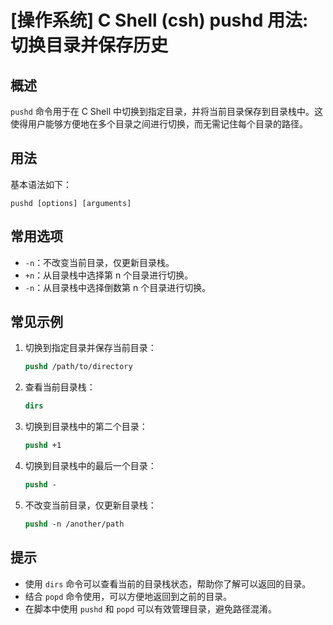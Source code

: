 # [操作系统] C Shell (csh) pushd 用法: 切换目录并保存历史

## 概述
`pushd` 命令用于在 C Shell 中切换到指定目录，并将当前目录保存到目录栈中。这使得用户能够方便地在多个目录之间进行切换，而无需记住每个目录的路径。

## 用法
基本语法如下：
```
pushd [options] [arguments]
```

## 常用选项
- `-n`：不改变当前目录，仅更新目录栈。
- `+n`：从目录栈中选择第 n 个目录进行切换。
- `-n`：从目录栈中选择倒数第 n 个目录进行切换。

## 常见示例
1. 切换到指定目录并保存当前目录：
   ```csh
   pushd /path/to/directory
   ```

2. 查看当前目录栈：
   ```csh
   dirs
   ```

3. 切换到目录栈中的第二个目录：
   ```csh
   pushd +1
   ```

4. 切换到目录栈中的最后一个目录：
   ```csh
   pushd -
   ```

5. 不改变当前目录，仅更新目录栈：
   ```csh
   pushd -n /another/path
   ```

## 提示
- 使用 `dirs` 命令可以查看当前的目录栈状态，帮助你了解可以返回的目录。
- 结合 `popd` 命令使用，可以方便地返回到之前的目录。
- 在脚本中使用 `pushd` 和 `popd` 可以有效管理目录，避免路径混淆。
